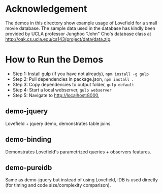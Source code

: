# Acknowledgement

The demos in this directory show example usage of Lovefield for a small movie
database. The sample data used in the database has kindly been provided by UCLA
professor Junghoo "John" Cho's database class at
http://oak.cs.ucla.edu/cs143/project/data/data.zip.

# How to Run the Demos

* Step 1: Install gulp (if you have not already), ```npm install -g gulp```
* Step 2: Pull dependencies in package.json, ```npm install .```
* Step 3: Copy dependencies to output folder, ```gulp default```
* Step 4: Start a local webserver, ```gulp webserver```
* Step 5: Navigate to [http://localhost:8000](http://localhost:8000),

## demo-jquery

Lovefield + jquery demo, demonstrates table joins.

## demo-binding

Demonstrates Lovefield's parametrized queries + observers features.


## demo-pureidb

Same as demo-jquery but instead of using Lovefield, IDB is used directly (for
timing and code size/complexity comparison).
